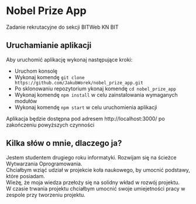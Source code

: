 # Nobel Prize App

Zadanie rekrutacyjne do sekcji BITWeb KN BIT

## Uruchamianie aplikacji

Aby uruchomić aplikację wykonaj następujące kroki:
- Uruchom konsolę
- Wykonaj komendę `git clone https://github.com/JakubWorek/nobel_prize_app.git`
- Po sklonowaniu repozytorium ykonaj komendę `cd nobel_prize_app`
- Wykonaj komendę `npm install` w celu zainstalowania wymaganych modułów
- Wykonaj komendę `npm start` w celu uruchomienia aplikacji

Aplikacja będzie dostępna pod adresem http://localhost:3000/ po zakończeniu powyższych czynności

## Kilka słów o mnie, dlaczego ja?

Jestem studentem drugiego roku informatyki. Rozwijam się na ścieżce Wytwarzania Oprogramowania.  
Chciałbym wziąć udział w projekcie koła naukowego, by umocnić podstawy, które posiadam.  
Wieżę, że moja wiedza przełoży się na solidny wkład w rozwój projektu.  
W czasie trwania projektu chciałbym umocnić swoje umiejetności pracy w zespole przy tworzeniu projektu.  